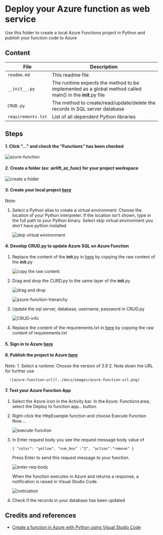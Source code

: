 # Deploy your Azure function as web service
Use this folder to create a local Azure Functions project in Python and publish your function code to Azure

## Content
| File             | Description                                                   |
|-------------------------|---------------------------------------------------------------|
| `readme.md`             | This readme file                                              |
| `__init__.py`    | The runtime expects the method to be implemented as a global method called main() in the __init__.py file |
| `CRUD.py`    | The method to create/read/update/delete the records in SQL server database |
| `requirements.txt`    | List of all dependent Python libraries |

## Steps
#### 1. Click "..." and check the “Functions” has been checked 
   
![azure-function](../docs/images/azure-function.png)

#### 2.  Create a folder (ex: airlift_az_func) for your project workspace
   ![create a folder](../docs/images/create-a-folder.png)

#### 3. Create your local project [here](https://docs.microsoft.com/en-us/azure/azure-functions/create-first-function-vs-code-python#create-an-azure-functions-project)
   
   Note: 
   1. Select a Python alias to create a virtual environment: Choose the location of your Python interpreter. If the location isn't shown, type in the full path to your Python binary. Select skip virtual environment you don’t have python installed
      
      ![skip virtual environment](../docs/images/skip-vir-env.png)

#### 4. Develop CRUD.py to update Azure SQL on Azure Function
   1. Replace the content of the __init__.py in [here](https://github.com/leannhuang/voice-control-inventory-management/blob/main/azure-functions/__init__.py) by copying the raw content of the __init__.py 
      
      ![copy the raw content](../docs/images/copy-raw-content.png)

   2. Drag and drop the CURD.py to the same layer of the __init__.py

      ![drag and drop](../docs/images/drag-and-drop.png)

      ![azure-function-hierarchy](../docs/images/hierarchy.png)

   3. Update the sql server, database, username, password in CRUD.py

      ![CRUD-info](../docs/images/CRUD-info.png)

   4. Replace the content of the requirements.txt in [here](https://github.com/leannhuang/voice-control-inventory-management/blob/main/azure-functions/requirements.txt) by copying the raw content of requirements.txt

#### 5. Sign in to Azure [here](https://docs.microsoft.com/en-us/azure/azure-functions/create-first-function-vs-code-python#sign-in-to-azure)
#### 6. Publish the project to Azure [here](https://docs.microsoft.com/en-us/azure/azure-functions/create-first-function-vs-code-python#publish-the-project-to-azure)
   
   Note:
      1. Select a runtime: Choose the version of 3.9 
      2. Note down the URL for further use
      
      ![azure-function-url](../docs/images/azure-function-url.png)

#### 7. Test your Azure Function App
   1. Select the Azure icon in the Activity bar. In the Azure: Functions area, select the Deploy to function app... button.
   
   2. Right-click the HttpExample function and choose Execute Function Now....
   
      ![execute-function](../docs/images/execute-func.png)

   3. In Enter request body you see the request message body value of
            
      ```
      { "color": "yellow", "num_box" :"2", "action":"remove" } 
      ```
      
      Press Enter to send this request message to your function.
      
      ![enter-req-body](../docs/images/enter-req-body.png)
   
      When the function executes in Azure and returns a response, a notification is raised in Visual Studio Code.

      ![noticiation](../docs/images/notification.png)

   4. Check if the records in your database has been updated 


## Credits and references
- [Create a function in Azure with Python using Visual Studio Code](https://docs.microsoft.com/en-us/azure/azure-functions/create-first-function-vs-code-python#publish-the-project-to-azure) 

